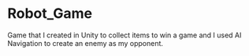 # Robot_Game
Game that I created in Unity to collect items to win a game and I used AI Navigation to create an enemy as my opponent.
